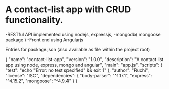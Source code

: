 A contact-list app with CRUD functionality. 
===========================================

  -RESTful API implemented using nodejs, expressjs, 
  -mongodb( mongoose package ) 
  -Front end using Angularjs


Entries for package.json (also available as file within the project root)

{
  "name": "contact-list-app",
  "version": "1.0.0",
  "description": "A contact list app using node, express, mongo and angular",
  "main": "app.js",
  "scripts": {
    "test": "echo \"Error: no test specified\" && exit 1"
  },
  "author": "Ruchi",
  "license": "ISC",
  "dependencies": {
    "body-parser": "^1.17.1",
    "express": "^4.15.2",
    "mongoose": "^4.9.4"
  }
}
